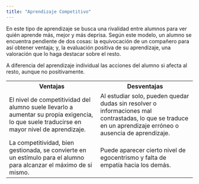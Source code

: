 ```yaml
---
title: "Aprendizaje Competitivo"
---
```


<p>
 En este tipo de aprendizaje se busca una rivalidad entre alumnos para ver quién aprende más, mejor y más deprisa.  Según este modelo, un alumno se encuentra pendiente de dos cosas: la equivocación de un compañero para así obtener ventaja; y, la evaluación positiva de su aprendizaje, una valoración que lo haga destacar sobre el resto. </p>
<p>
A diferencia del aprendizaje individual las acciones del alumno si afecta al resto, aunque no positivamente. </p>

<table>
<tr>
<th>Ventajas</th>
<th>Desventajas</th>
</tr>
<tr>
<td>El nivel de competitividad del alumno suele llevarlo a aumentar su propia exigencia, lo que suele traducirse en mayor nivel de aprendizaje.</td>
<td>Al estudiar solo, pueden quedar dudas sin resolver o informaciones mal contrastadas, lo que se traduce en un aprendizaje erróneo o ausencia de aprendizaje.</td>
</tr>
<tr>
<td>La competitividad, bien gestionada, se convierte en un estímulo para el alumno para alcanzar el máximo de sí mismo.</td>
<td>Puede aparecer cierto nivel de egocentrismo y falta de empatía hacia los demás.</td>
</tr>
</table>